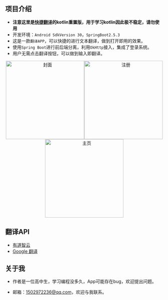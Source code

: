 ## 项目介绍

* **注意这里是[快捷翻译](https://github.com/luoyingmm/Android-Translation)的kotlin重置版，用于学习kotlin因此极不稳定，请勿使用**
* 开发环境：```Android SdkVersion 30```，```SpringBoot2.5.3```
* 这是一款```翻译APP```，可以快捷的进行文本翻译，做到打开即用的效果。
* 使用``Spring Boot``进行前后端分离，利用```OkHttp```接入，集成了登录系统。
* 用户无需点击翻译按钮，可以做到输入即翻译。

<p align="middle">
<img src="https://luoyingmm.oss-cn-shanghai.aliyuncs.com/img/cover.jpg" alt="封面" width="250"/><img src="https://luoyingmm.oss-cn-shanghai.aliyuncs.com/img/Screenshot_20210726_235253.jpg" alt="注册" width="250"/><img src="https://luoyingmm.oss-cn-shanghai.aliyuncs.com/img/Screenshot_20210724_001329.jpg" alt="主页" width="250"/>
</p>



## 翻译API

* [有道智云](https://ai.youdao.com/)
* [Google 翻译](https://translate.google.cn/)

## 关于我

* 作者是一位高中生，学习编程没多久，App可能存在bug，欢迎提出问题。

* 邮箱：1502972236@qq.com，欢迎与我联系。



  

  

  



